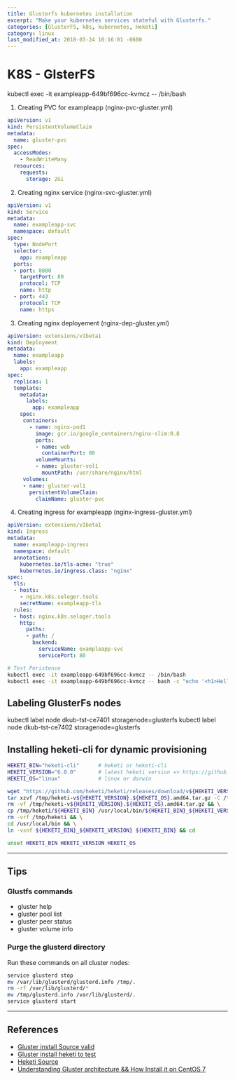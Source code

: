 ```yaml
---
title: Glusterfs kubernetes installation
excerpt: "Make your kubernetes services stateful with Glusterfs."
categories: [GlusterFS, k8s, kubernetes, Heketi]
category: linux
last_modified_at: 2018-03-24 16:16:01 -0600
---
```

# K8S - GlsterFS

kubectl exec -it exampleapp-649bf696cc-kvmcz -- /bin/bash

1. Creating PVC for exampleapp (nginx-pvc-gluster.yml)

```yml
apiVersion: v1
kind: PersistentVolumeClaim
metadata:
  name: gluster-pvc
spec:
  accessModes:
    - ReadWriteMany
  resources:
    requests:
      storage: 2Gi
```

2. Creating nginx service (nginx-svc-gluster.yml)

```yml
apiVersion: v1
kind: Service
metadata:
  name: exampleapp-svc
  namespace: default
spec:
  type: NodePort
  selector:
    app: exampleapp
  ports:
  - port: 8080
    targetPort: 80
    protocol: TCP
    name: http
  - port: 443
    protocol: TCP
    name: https
```

3. Creating nginx deployement (nginx-dep-gluster.yml)

```yml
apiVersion: extensions/v1beta1
kind: Deployment
metadata:
  name: exampleapp
  labels:
    app: exampleapp
spec:
  replicas: 1
  template:
    metadata:
      labels:
        app: exampleapp
    spec:
     containers:
       - name: nginx-pod1
         image: gcr.io/google_containers/nginx-slim:0.8
         ports:
         - name: web
           containerPort: 80
         volumeMounts:
         - name: gluster-vol1
           mountPath: /usr/share/nginx/html
     volumes:
     - name: gluster-vol1
       persistentVolumeClaim:
         claimName: gluster-pvc
```

4. Creating ingress for exampleapp (nginx-ingress-gluster.yml)

```yml
apiVersion: extensions/v1beta1
kind: Ingress
metadata:
  name: exampleapp-ingress
  namespace: default
  annotations:
    kubernetes.io/tls-acme: "true"
    kubernetes.io/ingress.class: "nginx"
spec:
  tls:
  - hosts:
    - nginx.k8s.seloger.tools
    secretName: exampleapp-tls
  rules:
  - host: nginx.k8s.seloger.tools
    http:
      paths:
      - path: /
        backend:
          serviceName: exampleapp-svc
          servicePort: 80
```

```sh
# Test Peristence
kubectl exec -it exampleapp-649bf696cc-kvmcz -- /bin/bash
kubectl exec -it exampleapp-649bf696cc-kvmcz -- bash -c "echo '<h1>Hello at `date +%H:%M:%S`</h1>' > /usr/share/nginx/html/index.html"
```

## Labeling GlusterFs nodes

kubectl label node dkub-tst-ce7401 storagenode=glusterfs
kubectl label node dkub-tst-ce7402 storagenode=glusterfs

## Installing heketi-cli for dynamic provisioning

```sh
HEKETI_BIN="heketi-cli"      # heketi or heketi-cli
HEKETI_VERSION="6.0.0"       # latest heketi version => https://github.com/heketi/heketi/releases
HEKETI_OS="linux"            # linux or darwin

wget "https://github.com/heketi/heketi/releases/download/v${HEKETI_VERSION}/heketi-v${HEKETI_VERSION}.${HEKETI_OS}.amd64.tar.gz" -o "/tmp/heketi-v${HEKETI_VERSION}.${HEKETI_OS}.amd64.tar.gz" && \
tar xzvf /tmp/heketi-v${HEKETI_VERSION}.${HEKETI_OS}.amd64.tar.gz -C /tmp && \
rm -vf /tmp/heketi-v${HEKETI_VERSION}.${HEKETI_OS}.amd64.tar.gz && \
cp /tmp/heketi/${HEKETI_BIN} /usr/local/bin/${HEKETI_BIN}_${HEKETI_VERSION} && \
rm -vrf /tmp/heketi && \
cd /usr/local/bin && \
ln -vsnf ${HEKETI_BIN}_${HEKETI_VERSION} ${HEKETI_BIN} && cd

unset HEKETI_BIN HEKETI_VERSION HEKETI_OS
```

---

## Tips

### Glustfs commands

* gluster help
* gluster pool list
* gluster peer status
* gluster volume info

### Purge the glusterd directory

Run these commands on all cluster nodes:

```sh
service glusterd stop
mv /var/lib/glusterd/glusterd.info /tmp/.
rm -rf /var/lib/glusterd/*
mv /tmp/glusterd.info /var/lib/glusterd/.
service glusterd start
```

---

## References

* [Gluster install Source valid](https://github.com/kubernetes/examples/tree/master/staging/volumes/glusterfs)
* [Gluster install heketi to test](https://techdev.io/en/developer-blog/deploying-glusterfs-in-your-bare-metal-kubernetes-cluster)
* [Heketi Source](https://github.com/psyhomb/heketi)
* [Understanding Gluster architecture && How Install it on CentOS 7](https://www.slothparadise.com/how-to-install-glusterfs-on-centos-7/)
